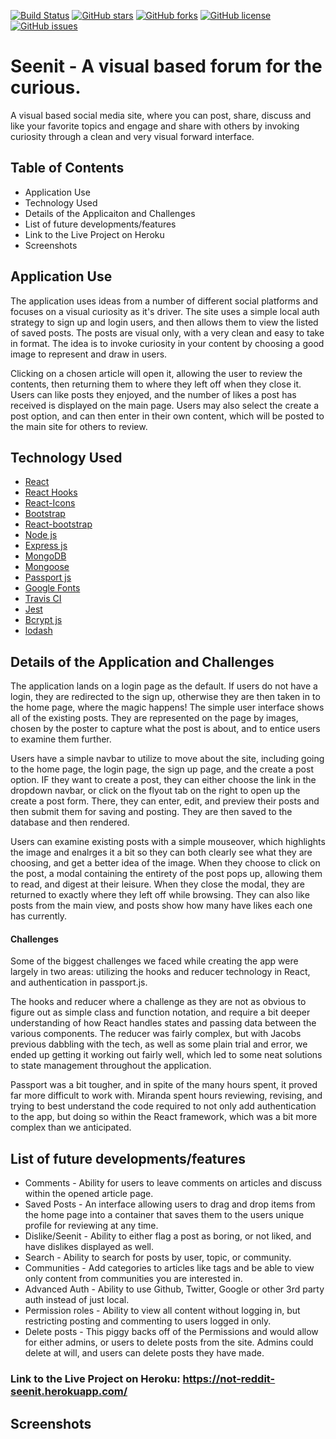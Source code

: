 [![Build Status](https://travis-ci.org/jcstang/not-reddit.svg?branch=master)](https://travis-ci.org/jcstang/not-reddit)
[![GitHub stars](https://img.shields.io/github/stars/jcstang/not-reddit)](https://github.com/jcstang/not-reddit/stargazers)
[![GitHub forks](https://img.shields.io/github/forks/jcstang/not-reddit)](https://github.com/jcstang/not-reddit/network)
[![GitHub license](https://img.shields.io/github/license/jcstang/not-reddit)](https://github.com/jcstang/not-reddit/blob/master/LICENSE)
[![GitHub issues](https://img.shields.io/github/issues/jcstang/not-reddit)](https://github.com/jcstang/not-reddit/issues)

# Seenit - A visual based forum for the curious.
A visual based social media site, where you can post, share, discuss and like your favorite topics and engage and share with others by invoking curiosity through a clean and very visual forward interface.

## Table of Contents

* Application Use
* Technology Used
* Details of the Applicaiton and Challenges
* List of future developments/features
* Link to the Live Project on Heroku
* Screenshots

## Application Use
The application uses ideas from a number of different social platforms and focuses on a visual curiosity as it's driver. The site uses a simple local auth strategy to sign up and login users, and then allows them to view the listed of saved posts. The posts are visual only, with a very clean and easy to take in format. The idea is to invoke curiosity in your content by choosing a good image to represent and draw in users. 

Clicking on a chosen article will open it, allowing the user to review the contents, then returning them to where they left off when they close it. Users can like posts they enjoyed, and the number of likes a post has received is displayed on the main page. Users may also select the create a post option, and can then enter in their own content, which will be posted to the main site for others to review. 

## Technology Used

* [React](https://reactjs.org/)
* [React Hooks](https://reactjs.org/docs/hooks-intro.html)
* [React-Icons](https://www.npmjs.com/package/react-icons)
* [Bootstrap](https://getbootstrap.com/)
* [React-bootstrap](https://react-bootstrap.github.io/)
* [Node js](https://nodejs.org/en/)
* [Express js](https://expressjs.com/)
* [MongoDB](https://www.mongodb.com/)
* [Mongoose](https://mongoosejs.com/)
* [Passport js](http://www.passportjs.org/)
* [Google Fonts](https://fonts.google.com/)
* [Travis CI](https://travis-ci.org)
* [Jest](https://jestjs.io/)
* [Bcrypt js](https://www.npmjs.com/package/bcryptjs)
* [lodash](https://lodash.com/)

## Details of the Application and Challenges

The application lands on a login page as the default. If users do not have a login, they are redirected to the sign up, otherwise they are then taken in to the home page, where the magic happens! The simple user interface shows all of the existing posts. They are represented on the page by images, chosen by the poster to capture what the post is about, and to entice users to examine them further. 

Users have a simple navbar to utilize to move about the site, including going to the home page, the login page, the sign up page, and the create a post option. IF they want to create a post, they can either choose the link in the dropdown navbar, or click on the flyout tab on the right to open up the create a post form. There, they can enter, edit, and preview their posts and then submit them for saving and posting. They are then saved to the database and then rendered. 

Users can examine existing posts with a simple mouseover, which highlights the image and enalrges it a bit so they can both clearly see what they are choosing, and get a better idea of the image. When they choose to click on the post, a modal containing the entirety of the post pops up, allowing them to read, and digest at their leisure. When they close the modal, they are returned to exactly where they left off while browsing. They can also like posts from the main view, and posts show how many have likes each one has currently. 

#### Challenges

Some of the biggest challenges we faced while creating the app were largely in two areas: utilizing the hooks and reducer technology in React, and authentication in passport.js. 

The hooks and reducer where a challenge as they are not as obvious to figure out as simple class and function notation, and require a bit deeper understanding of how React handles states and passing data between the various components. The reducer was fairly complex, but with Jacobs previous dabbling with the tech, as well as some plain trial and error, we ended up getting it working out fairly well, which led to some neat solutions to state management throughout the application. 

Passport was a bit tougher, and in spite of the many hours spent, it proved far more difficult to work with. Miranda spent hours reviewing, revising, and trying to best understand the code required to not only add authentication to the app, but doing so within the React framework, which was a bit more complex than we anticipated. 

## List of future developments/features

* Comments - Ability for users to leave comments on articles and discuss within the opened article page.
* Saved Posts - An interface allowing users to drag and drop items from the home page into a container that saves them to the users unique profile for reviewing at any time. 
* Dislike/Seenit - Ability to either flag a post as boring, or not liked, and have dislikes displayed as well. 
* Search - Ability to search for posts by user, topic, or community. 
* Communities - Add categories to articles like tags and be able to view only content from communities you are interested in. 
* Advanced Auth - Ability to use Github, Twitter, Google or other 3rd party auth instead of just local.
* Permission roles - Ability to view all content without logging in, but restricting posting and commenting to users logged in only. 
* Delete posts - This piggy backs off of the Permissions and would allow for either admins, or users to delete posts from the site. Admins could delete at will, and users can delete posts they have made. 

### Link to the Live Project on Heroku: https://not-reddit-seenit.herokuapp.com/

## Screenshots


